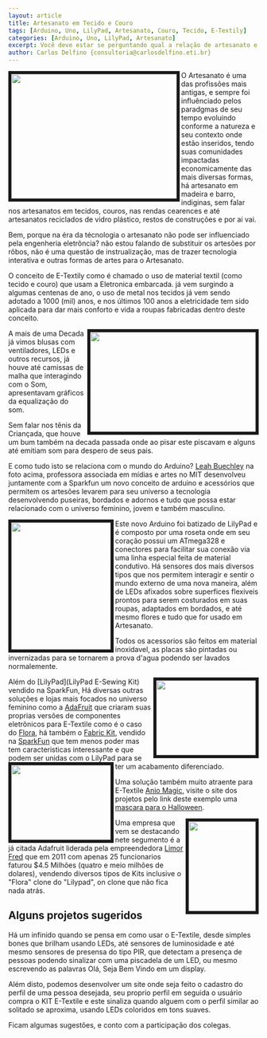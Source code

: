 ```yaml
---
layout: article
title: Artesanato em Tecido e Couro
tags: [Arduino, Uno, LilyPad, Artesanato, Couro, Tecido, E-Textily]
categories: [Arduino, Uno, LilyPad, Artesanato]
excerpt: Você deve estar se perguntando qual a relação de artesanato e Arduino, ainda mais usando Tecido e Couro, vamos acabar matando alguem eletrocutado? 
author: Carlos Delfino {consultoria@carlosdelfino.eti.br}
---
```


<img src="images/e-textile/bordado.jpg" width="333" height="250"  border="6" align="left" />O Artesanato é uma das profissões mais antigas, e sempre foi influênciado pelos paradgmas de seu tempo
evoluindo conforme a natureza e seu contexto onde estão inseridos, tendo suas comunidades impactadas economicamente
das mais diversas formas, há artesanato em madeira e barro, indiginas, sem falar nos artesanatos em tecidos, couros,
nas rendas cearences e até artesanatos reciclados de vidro plástico, restos de construções e por ai vai.

Bem, porque na éra da técnologia o artesanato não pode ser influenciado pela engenheria eletrôncia? não estou falando
de substituir os artesões por rôbos, não é uma questão de instrualização, mas de trazer tecnologia interativa e 
outras formas de artes para o Artesanato.

O conceito de E-Textily como é chamado o uso de material textil (como tecido e couro) que usam a Eletronica embarcada.
já vem surgindo a algumas centenas de ano, o uso de metal nos tecidos já vem sendo adotado a 1000 (mil) anos, e 
nos últimos 100 anos a eletricidade tem sido aplicada para dar mais conforto e vida a roupas fabricadas dentro
deste conceito.

<img src="images/e-textile/leah.jpg"  width="333" height="200" border="6" align="right" />A mais de uma Decada já vimos blusas com ventiladores, LEDs e outros recursos, já houve até camissas de malha que
interagindo com o Som, apresentavam gráficos da equalização do som.

Sem falar nos tênis da Criançada, que houve um bum também na decada passada onde ao pisar este piscavam e alguns
até emitiam som para despero de seus pais.

E como tudo isto se relaciona com o mundo do Arduino? [Leah Buechley](http://www.media.mit.edu/people/leah) na foto acima, 
professora associada em mídias e artes no MIT desenvolveu juntamente com a Sparkfun um novo conceito de arduino 
e acessórios que permitem os artesões levarem para seu universo a tecnologia desenvolvendo puseiras, bordados e 
adornos e tudo que possa estar relacionado com o universo feminino, jovem e também masculino.

<img src="images/e-textile/lilypad.jpg"  width="200" height="255" border="6" align="left" />Este novo Arduino foi batizado de LilyPad e é composto por uma roseta onde em seu coração possui um ATmega328 e
conectores para facilitar sua conexão via uma linha especial feita de material condutivo. Há sensores dos mais 
diversos tipos que nos permitem interagir e sentir o mundo externo de uma nova maneira, além de LEDs afixados
sobre superfices flexiveis prontos para serem costurados em suas roupas, adaptados em bordados, e até mesmo
flores e tudo que for usado em Artesanato.

Todos os acessorios são feitos em material inoxidavel, as placas são pintadas ou invernizadas para se 
tornarem a prova d'agua podendo ser lavados normalemente.

<img src="images/e-textile/flora.jpg"  width="200" height="150" border="6" align="right" />Além do [LilyPad](LilyPad E-Sewing Kit) vendido na SparkFun, Há diversas outras soluções e lojas mais focados no 
universo feminino como a [AdaFruit](http://www.adafruit.com) que criaram suas proprias versões de componentes 
eletrônicos para E-Textile como é o caso do [Flora](http://www.adafruit.com/category/92), há também o 
[Fabric Kit](http://www.fabrick.it/), vendido na [SparkFun](http://www.sparkfun.com/categories/210)
que tem menos poder mas tem caracteristicas interessante e que podem ser unidas com o LilyPad para se ter um 
acabamento diferenciado.<img src="images/e-textile/flora-tv-b-gone2.png"  width="200" height="150" border="6" align="left" />

Uma solução também muito atraente para E-Textile [Anio Magic](http://www.aniomagic.com/store/?hl=en), visite o 
site dos projetos pelo link deste exemplo uma [mascara para o Halloween](http://www.aniomagic.com/examples/?mode=sensor).
 
<img src="images/e-textile/limor-fried-adafruit-entrepreneur-of-the-year2.jpg"  width="135" height="180" border="6" align="right" />Uma empresa que vem se destacando nete segumento é a já citada Adafruit liderada pela empreendedora [Limor Fred](http://www.entrepreneur.com/article/225213)
que em 2011 com apenas 25 funcionarios faturou $4.5 Milhões (quatro e meio milhões de dolares), vendendo diversos
tipos de Kits inclusive o "Flora" clone do "Lilypad", on clone que não fica nada atrás.

## Alguns projetos sugeridos

Há um infinido quando se pensa em como usar o E-Textile, desde simples bones que brilham usando LEDs, até sensores de 
luminosidade e até mesmo sensores de presensa do tipo PIR, que detectam a presença de pessoas podendo sinalizar com 
uma piscadela de um LED, ou mesmo escrevendo as palavras Olá, Seja Bem Vindo em um display.

Além disto, podemos desenvolver um site onde seja feito o cadastro do perfil de uma pessoa desejada, seu proprio perfil
em seguida o usuário compra o KIT E-Textile e este sinaliza quando alguem com o perfil similar ao solitado se aproxima,
usando LEDs coloridos em tons suaves.

Ficam algumas sugestões, e conto com a participação dos colegas.

  
